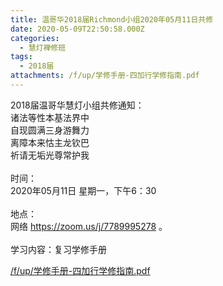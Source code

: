 ```yaml
---
title: 温哥华2018届Richmond小组2020年05月11日共修
date: 2020-05-09T22:50:58.000Z
categories:
  - 慧灯禅修班
tags:
  - 2018届
attachments: /f/up/学修手册-四加行学修指南.pdf
---
```

2018届温哥华慧灯小组共修通知：\
诸法等性本基法界中\
自现圆满三身游舞力\
离障本来怙主龙钦巴\
祈请无垢光尊常护我\
\
时间：\
2020年05月11日 星期一，下午6：30\
\
地点：\
网络 <https://zoom.us/j/7789995278> 。\
\
学习内容：复习学修手册

[/f/up/学修手册-四加行学修指南.pdf](http://huidengchanxiu.net/hdv/f/up/学修手册-四加行学修指南.pdf)